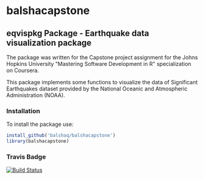 # balshacapstone

## eqvispkg Package - Earthquake data visualization package

The package was written for the Capstone project  assignment for the  Johns Hopkins University "Mastering Software Development in R" specialization on Coursera.

This package implements some functions to visualize the data of Significant Earthquakes dataset provided by the National Oceanic and Atmospheric Administration (NOAA).

### Installation


To install the package use:

```R
install_github('balshaq/balshacapstone')
library(balshacapstone)
```

### Travis Badge
[![Build Status](https://travis-ci.org/balshaq/balshacapstone.svg?branch=master)](https://travis-ci.org/balshaq/balshacapstone)